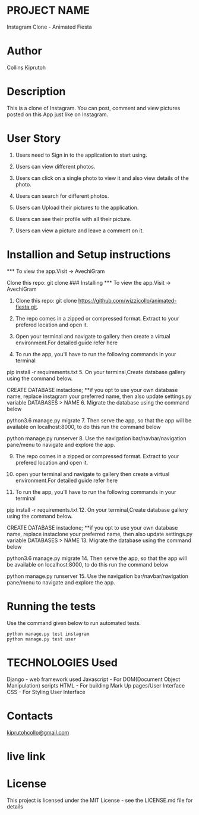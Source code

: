 # PROJECT NAME

Instagram Clone - Animated Fiesta

# Author

Collins Kiprutoh

# Description

This is a clone of Instagram. You can post, comment and view pictures posted on this App just like on Instagram.

# User Story

1. Users need to Sign in to the application to start using.

2. Users can view different photos.

3. Users can click on a single photo to view it and also view details of the photo.

4. Users can search for different photos.

5. Users can Upload their pictures to the application.

6. Users can see their profile with all their picture.

7. Users can view a picture and leave a comment on it.

# Installion and Setup instructions

*** To view the app.Visit -> AvechiGram

Clone this repo: git clone ### Installing
*** To view the app.Visit -> AvechiGram

1. Clone this repo: git clone https://github.com/wizzicollo/animated-fiesta.git.

2. The repo comes in a zipped or compressed format. Extract to your prefered location and open it.

3. Open your terminal and navigate to gallery then create a virtual environment.For detailed guide refer here

4. To run the app, you'll have to run the following commands in your terminal

pip install -r requirements.txt
5. On your terminal,Create database gallery using the command below.

CREATE DATABASE instaclone; 
**if you opt to use your own database name, replace instagram your preferred name, then also update settings.py variable DATABASES > NAME
6. Migrate the database using the command below

python3.6 manage.py migrate
7. Then serve the app, so that the app will be available on localhost:8000, to do this run the command below

python manage.py runserver
8. Use the navigation bar/navbar/navigation pane/menu to navigate and explore the app.

9. The repo comes in a zipped or compressed format. Extract to your prefered location and open it.

10. open your terminal and navigate to gallery then create a virtual environment.For detailed guide refer here

11. To run the app, you'll have to run the following commands in your terminal

pip install -r requirements.txt
12. On your terminal,Create database gallery using the command below.

CREATE DATABASE instaclone; 
**if you opt to use your own database name, replace instaclone your preferred name, then also update settings.py variable DATABASES > NAME
13. Migrate the database using the command below

python3.6 manage.py migrate
14. Then serve the app, so that the app will be available on localhost:8000, to do this run the command below

python manage.py runserver
15. Use the navigation bar/navbar/navigation pane/menu to navigate and explore the app.

# Running the tests
Use the command given below to run automated tests.

    python manage.py test instagram
    python manage.py test user

# TECHNOLOGIES Used

Django - web framework used
Javascript - For DOM(Document Object Manipulation) scripts
HTML - For building Mark Up pages/User Interface
CSS - For Styling User Interface

# Contacts

kiprutohcollo@gmail.com

# live link



# License
This project is licensed under the MIT License - see the LICENSE.md file for details